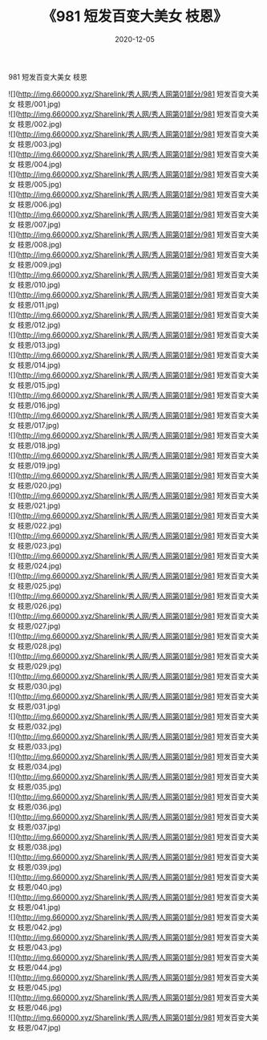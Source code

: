 ﻿---
layout: post
title:  《981 短发百变大美女 枝恩》
date:   2020-12-05
img: http://img.660000.xyz/Sharelink/秀人网/秀人网第01部分/981 短发百变大美女 枝恩/000.jpg
categories: [美女, 清纯, 唯美]
---

981 短发百变大美女 枝恩

  ![](http://img.660000.xyz/Sharelink/秀人网/秀人网第01部分/981 短发百变大美女 枝恩/001.jpg) <br> ![](http://img.660000.xyz/Sharelink/秀人网/秀人网第01部分/981 短发百变大美女 枝恩/002.jpg) <br> ![](http://img.660000.xyz/Sharelink/秀人网/秀人网第01部分/981 短发百变大美女 枝恩/003.jpg) <br> ![](http://img.660000.xyz/Sharelink/秀人网/秀人网第01部分/981 短发百变大美女 枝恩/004.jpg) <br> ![](http://img.660000.xyz/Sharelink/秀人网/秀人网第01部分/981 短发百变大美女 枝恩/005.jpg) <br> ![](http://img.660000.xyz/Sharelink/秀人网/秀人网第01部分/981 短发百变大美女 枝恩/006.jpg) <br> ![](http://img.660000.xyz/Sharelink/秀人网/秀人网第01部分/981 短发百变大美女 枝恩/007.jpg) <br> ![](http://img.660000.xyz/Sharelink/秀人网/秀人网第01部分/981 短发百变大美女 枝恩/008.jpg) <br> ![](http://img.660000.xyz/Sharelink/秀人网/秀人网第01部分/981 短发百变大美女 枝恩/009.jpg) <br> ![](http://img.660000.xyz/Sharelink/秀人网/秀人网第01部分/981 短发百变大美女 枝恩/010.jpg) <br> ![](http://img.660000.xyz/Sharelink/秀人网/秀人网第01部分/981 短发百变大美女 枝恩/011.jpg) <br> ![](http://img.660000.xyz/Sharelink/秀人网/秀人网第01部分/981 短发百变大美女 枝恩/012.jpg) <br> ![](http://img.660000.xyz/Sharelink/秀人网/秀人网第01部分/981 短发百变大美女 枝恩/013.jpg) <br> ![](http://img.660000.xyz/Sharelink/秀人网/秀人网第01部分/981 短发百变大美女 枝恩/014.jpg) <br> ![](http://img.660000.xyz/Sharelink/秀人网/秀人网第01部分/981 短发百变大美女 枝恩/015.jpg) <br> ![](http://img.660000.xyz/Sharelink/秀人网/秀人网第01部分/981 短发百变大美女 枝恩/016.jpg) <br> ![](http://img.660000.xyz/Sharelink/秀人网/秀人网第01部分/981 短发百变大美女 枝恩/017.jpg) <br> ![](http://img.660000.xyz/Sharelink/秀人网/秀人网第01部分/981 短发百变大美女 枝恩/018.jpg) <br> ![](http://img.660000.xyz/Sharelink/秀人网/秀人网第01部分/981 短发百变大美女 枝恩/019.jpg) <br> ![](http://img.660000.xyz/Sharelink/秀人网/秀人网第01部分/981 短发百变大美女 枝恩/020.jpg) <br> ![](http://img.660000.xyz/Sharelink/秀人网/秀人网第01部分/981 短发百变大美女 枝恩/021.jpg) <br> ![](http://img.660000.xyz/Sharelink/秀人网/秀人网第01部分/981 短发百变大美女 枝恩/022.jpg) <br> ![](http://img.660000.xyz/Sharelink/秀人网/秀人网第01部分/981 短发百变大美女 枝恩/023.jpg) <br> ![](http://img.660000.xyz/Sharelink/秀人网/秀人网第01部分/981 短发百变大美女 枝恩/024.jpg) <br> ![](http://img.660000.xyz/Sharelink/秀人网/秀人网第01部分/981 短发百变大美女 枝恩/025.jpg) <br> ![](http://img.660000.xyz/Sharelink/秀人网/秀人网第01部分/981 短发百变大美女 枝恩/026.jpg) <br> ![](http://img.660000.xyz/Sharelink/秀人网/秀人网第01部分/981 短发百变大美女 枝恩/027.jpg) <br> ![](http://img.660000.xyz/Sharelink/秀人网/秀人网第01部分/981 短发百变大美女 枝恩/028.jpg) <br> ![](http://img.660000.xyz/Sharelink/秀人网/秀人网第01部分/981 短发百变大美女 枝恩/029.jpg) <br> ![](http://img.660000.xyz/Sharelink/秀人网/秀人网第01部分/981 短发百变大美女 枝恩/030.jpg) <br> ![](http://img.660000.xyz/Sharelink/秀人网/秀人网第01部分/981 短发百变大美女 枝恩/031.jpg) <br> ![](http://img.660000.xyz/Sharelink/秀人网/秀人网第01部分/981 短发百变大美女 枝恩/032.jpg) <br> ![](http://img.660000.xyz/Sharelink/秀人网/秀人网第01部分/981 短发百变大美女 枝恩/033.jpg) <br> ![](http://img.660000.xyz/Sharelink/秀人网/秀人网第01部分/981 短发百变大美女 枝恩/034.jpg) <br> ![](http://img.660000.xyz/Sharelink/秀人网/秀人网第01部分/981 短发百变大美女 枝恩/035.jpg) <br> ![](http://img.660000.xyz/Sharelink/秀人网/秀人网第01部分/981 短发百变大美女 枝恩/036.jpg) <br> ![](http://img.660000.xyz/Sharelink/秀人网/秀人网第01部分/981 短发百变大美女 枝恩/037.jpg) <br> ![](http://img.660000.xyz/Sharelink/秀人网/秀人网第01部分/981 短发百变大美女 枝恩/038.jpg) <br> ![](http://img.660000.xyz/Sharelink/秀人网/秀人网第01部分/981 短发百变大美女 枝恩/039.jpg) <br> ![](http://img.660000.xyz/Sharelink/秀人网/秀人网第01部分/981 短发百变大美女 枝恩/040.jpg) <br> ![](http://img.660000.xyz/Sharelink/秀人网/秀人网第01部分/981 短发百变大美女 枝恩/041.jpg) <br> ![](http://img.660000.xyz/Sharelink/秀人网/秀人网第01部分/981 短发百变大美女 枝恩/042.jpg) <br> ![](http://img.660000.xyz/Sharelink/秀人网/秀人网第01部分/981 短发百变大美女 枝恩/043.jpg) <br> ![](http://img.660000.xyz/Sharelink/秀人网/秀人网第01部分/981 短发百变大美女 枝恩/044.jpg) <br> ![](http://img.660000.xyz/Sharelink/秀人网/秀人网第01部分/981 短发百变大美女 枝恩/045.jpg) <br> ![](http://img.660000.xyz/Sharelink/秀人网/秀人网第01部分/981 短发百变大美女 枝恩/046.jpg) <br> ![](http://img.660000.xyz/Sharelink/秀人网/秀人网第01部分/981 短发百变大美女 枝恩/047.jpg) <br>